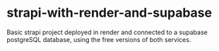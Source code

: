 # strapi-with-render-and-supabase
Basic strapi project deployed in render and connected to a supabase postgreSQL database, using the free versions of both services.
